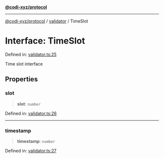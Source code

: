 [**@codi-xyz/protocol**](../../README.md)

***

[@codi-xyz/protocol](../../modules.md) / [validator](../README.md) / TimeSlot

# Interface: TimeSlot

Defined in: [validator.ts:25](https://github.com/codi-xyz/protocol/blob/61f4e6c7b65c0d9d7ab439e1cd6f938b1016009d/src/validator.ts#L25)

Time slot interface

## Properties

### slot

> **slot**: `number`

Defined in: [validator.ts:26](https://github.com/codi-xyz/protocol/blob/61f4e6c7b65c0d9d7ab439e1cd6f938b1016009d/src/validator.ts#L26)

***

### timestamp

> **timestamp**: `number`

Defined in: [validator.ts:27](https://github.com/codi-xyz/protocol/blob/61f4e6c7b65c0d9d7ab439e1cd6f938b1016009d/src/validator.ts#L27)
